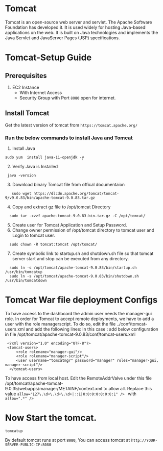 # Tomcat
Tomcat is an open-source web server and servlet. The Apache Software Foundation has developed it. It is used widely for hosting Java-based applications on the web. It is built on Java technologies and implements the Java Servlet and JavaServer Pages (JSP) specifications.

# Tomcat-Setup Guide
## Prerequisites
1. EC2 Instance 
   - With Internet Access
   - Security Group with Port `8080` open for internet.
  
## Install Tomcat
   Get the latest version of tomcat from ``` https://tomcat.apache.org/ ```

### Run the below commands to install Java and Tomcat
 
 1. Install Java
   ```
   sudo yum  install java-11-openjdk -y 
   ```
 2. Verify Java is Installed
   ```
    java -version
   ```
 3. Download binary Tomcat file from offical documentaion
   ```
      sudo wget https://dlcdn.apache.org/tomcat/tomcat-9/v9.0.83/bin/apache-tomcat-9.0.83.tar.gz
   ```
 4. Copy and extract gz file to /opt/tomcat Directory
   ```
     sudo tar -xvzf apache-tomcat-9.0.83-bin.tar.gz -C /opt/tomcat/
   ```
 5. Create user for Tomcat Application and Setup Password.
 6. Change owner permission of /opt/tomcat directory to tomcat user and Login to tomcat user.
   ```
     sudo chown -R tomcat:tomcat /opt/tomcat/
   ```
 7. Create symbolic link to startup.sh and shutdown.sh file so that tomcat server start and stop can be executed from any directory. 
   ```
     sudo ln -s /opt/tomcat/apache-tomcat-9.0.83/bin/startup.sh /usr/bin/tomcatup
     sudo ln -s /opt/tomcat/apache-tomcat-9.0.83/bin/shutdown.sh /usr/bin/tomcatdown
  ```
# Tomcat War file deployment Configs
   To have access to the dashboard the admin user needs the manager-gui role. In order for Tomcat to accept remote deployments, we have to add a user with the role managerscript.
   To do so, edit the file ../conf/tomcat-users.xml and add the following lines:
   In this case : add below configuration in file /opt/tomcat/apache-tomcat-9.0.83/conf/tomcat-users.xml
  ```
   <?xml version="1.0" encoding="UTF-8"?>
   <tomcat-users>
       <role rolename="manager-gui"/>
       <role rolename="manager-script"/>
       <user username="tomcatmgr" password="manager" roles="manager-gui, manager-script"/>
    </tomcat-users>
   ```
  To have access from local host.
    Edit the RemoteAddrValve under this file /opt/tomcat/apache-tomcat-9.0.35/webapps/manager/METAINF/context.xml to allow all.
    Replace this value ``allow="127\.\d+\.\d+\.\d+|::1|0:0:0:0:0:0:0:1" /> `` with ```allow=".*" /> ```
# Now Start the tomcat.
   ```
   tomcatup
   ```
  By default tomcat runs at port `8080`, You can access tomcat at 
   ``` http://YOUR-SERVER-PUBLIC-IP:8080 ```

   


